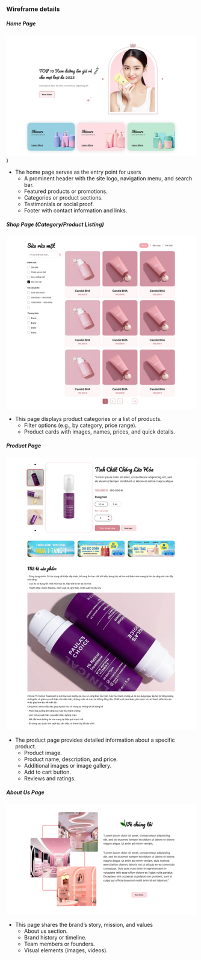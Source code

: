 ### Wireframe details

##### Home Page

![Home Page](HomePage.png))

- The home page serves as the entry point for users
  - A prominent header with the site logo, navigation menu, and search bar.
  - Featured products or promotions.
  - Categories or product sections.
  - Testimonials or social proof.
  - Footer with contact information and links.
  
##### Shop Page (Category/Product Listing)

![Shop Page](ShopPage.png)
- This page displays product categories or a list of products.
  - Filter options (e.g., by category, price range).
  - Product cards with images, names, prices, and quick details.

##### Product Page

![Product Page](ProductPage.png)

- The product page provides detailed information about a specific product. 
  - Product image.
  - Product name, description, and price.
  - Additional images or image gallery.
  - Add to cart button.
  - Reviews and ratings.

##### About Us Page

![About Us Page](AboutUs.png)

- This page shares the brand’s story, mission, and values
  - About us section.
  - Brand history or timeline.
  - Team members or founders.
  - Visual elements (images, videos).

<!-- ##### Contact Us Page

![Contact Us Page](/ContactUs.png)

- A Contact Us page allow visitors to reach out to our business
    - Contact Information
    - Contact Form
    - Social Media Links -->
